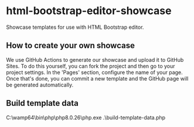 # html-bootstrap-editor-showcase
Showcase templates for use with HTML Bootstrap editor.


## How to create your own showcase
We use GitHub Actions to generate our showcase and upload it to GitHub Sites. To do this yourself, you can fork the project and then go to your project settings. In the 'Pages' section, configure the name of your page. Once that's done, you can commit a new template and the GitHub page will be generated automatically.

## Build template data
 C:\wamp64\bin\php\php8.0.26\php.exe .\build-template-data.php